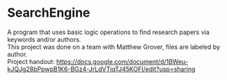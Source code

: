 # SearchEngine
A program that uses basic logic operations to find research papers via keywords and/or authors.<br />
This project was done on a team with Matthew Grover, files are labeled by author.<br />
Project handout: https://docs.google.com/document/d/1BWeu-kJQJg28bPpwpB1K6-BGz4-JrLdVTjqTJ45KOFI/edit?usp=sharing
